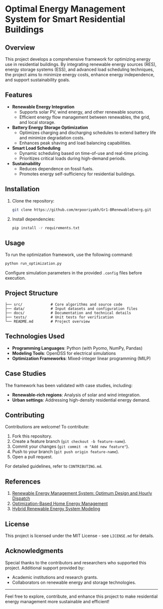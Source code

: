 # Optimal Energy Management System for Smart Residential Buildings

## Overview
This project develops a comprehensive framework for optimizing energy use in residential buildings. By integrating renewable energy sources (RES), energy storage systems (ESS), and advanced load scheduling techniques, the project aims to minimize energy costs, enhance energy independence, and support sustainability goals.

## Features
- **Renewable Energy Integration**
  - Supports solar PV, wind energy, and other renewable sources.
  - Efficient energy flow management between renewables, the grid, and local storage.
- **Battery Energy Storage Optimization**
  - Optimizes charging and discharging schedules to extend battery life and minimize degradation costs.
  - Enhances peak shaving and load balancing capabilities.
- **Smart Load Scheduling**
  - Dynamic scheduling based on time-of-use and real-time pricing.
  - Prioritizes critical loads during high-demand periods.
- **Sustainability**
  - Reduces dependence on fossil fuels.
  - Promotes energy self-sufficiency for residential buildings.

## Installation
1. Clone the repository:
   ```bash
   git clone https://github.com/mrpooriyakh/Gr1-BRenewableEnerg.git
   ```
2. Install dependencies:
   ```bash
   pip install -r requirements.txt
   ```

## Usage
To run the optimization framework, use the following command:
```bash
python run_optimization.py
```
Configure simulation parameters in the provided `.config` files before execution.

## Project Structure
```
├── src/             # Core algorithms and source code
├── data/            # Input datasets and configuration files
├── docs/            # Documentation and technical details
├── tests/           # Unit tests for verification
└── README.md        # Project overview
```

## Technologies Used
- **Programming Languages**: Python (with Pyomo, NumPy, Pandas)
- **Modeling Tools**: OpenDSS for electrical simulations
- **Optimization Frameworks**: Mixed-integer linear programming (MILP)

## Case Studies
The framework has been validated with case studies, including:
- **Renewable-rich regions**: Analysis of solar and wind integration.
- **Urban settings**: Addressing high-density residential energy demand.

## Contributing
Contributions are welcome! To contribute:
1. Fork this repository.
2. Create a feature branch (`git checkout -b feature-name`).
3. Commit your changes (`git commit -m "Add new feature"`).
4. Push to your branch (`git push origin feature-name`).
5. Open a pull request.

For detailed guidelines, refer to `CONTRIBUTING.md`.

## References
1. [Renewable Energy Management System: Optimum Design and Hourly Dispatch](https://example.com)
2. [Optimization-Based Home Energy Management](https://example.com)
3. [Hybrid Renewable Energy System Modeling](https://example.com)

## License
This project is licensed under the MIT License - see `LICENSE.md` for details.

## Acknowledgments
Special thanks to the contributors and researchers who supported this project. Additional support provided by:
- Academic institutions and research grants.
- Collaborators on renewable energy and storage technologies.

---
Feel free to explore, contribute, and enhance this project to make residential energy management more sustainable and efficient!

